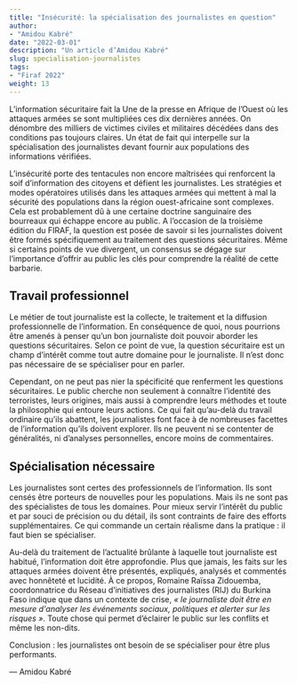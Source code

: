 ```yaml
---
title: "Insécurité: la spécialisation des journalistes en question"
author:
- "Amidou Kabré"
date: "2022-03-01"
description: "Un article d’Amidou Kabré"
slug: specialisation-journalistes
tags:
- "Firaf 2022"
weight: 13
--- 
```


L’information sécuritaire fait la Une de la presse en Afrique de l’Ouest où les attaques armées se sont multipliées ces dix dernières années. On dénombre des milliers de victimes civiles et militaires décédées dans des conditions pas toujours claires. Un état de fait qui interpelle sur la spécialisation des journalistes devant fournir aux populations des informations vérifiées.
 
L’insécurité porte des tentacules non encore maîtrisées qui renforcent la soif d’information des  citoyens et défient les journalistes. Les stratégies et modes opératoires utilisés dans les attaques armées qui mettent à mal la sécurité des populations dans la région ouest-africaine sont complexes. Cela est probablement dû à une certaine doctrine sanguinaire des bourreaux qui échappe encore au public. A l’occasion de la troisième édition du FIRAF, la question est posée de savoir si les journalistes doivent être formés spécifiquement au traitement des questions sécuritaires. Même si certains points de vue divergent, un consensus se dégage sur l’importance d’offrir au public les clés pour comprendre la réalité de cette barbarie.
 
## Travail professionnel

Le métier de tout journaliste est la collecte, le traitement et la diffusion professionnelle de l’information. En conséquence de quoi, nous pourrions être amenés à penser qu’un bon journaliste doit pouvoir aborder les questions sécuritaires. Selon ce point de vue, la question sécuritaire est un champ d’intérêt comme tout autre domaine pour le journaliste. Il n’est donc pas nécessaire de se spécialiser pour en parler.

Cependant, on ne peut pas nier la spécificité que renferment les questions sécuritaires. Le public cherche non seulement à connaître l’identité des terroristes, leurs origines, mais aussi à comprendre leurs méthodes et toute la philosophie qui entoure leurs actions. Ce qui fait qu’au-delà du travail ordinaire qu’ils abattent, les journalistes font face à de nombreuses facettes de l’information qu’ils doivent explorer. Ils ne peuvent ni se contenter de généralités, ni d’analyses personnelles, encore moins de commentaires.
 
## Spécialisation nécessaire

Les journalistes sont certes des professionnels de l’information. Ils sont censés être porteurs de nouvelles pour les populations. Mais ils ne sont pas des spécialistes de tous les domaines. Pour mieux servir l’intérêt du public et par souci de précision ou du détail, ils sont contraints de faire des efforts supplémentaires. Ce qui commande un certain réalisme dans la pratique : il faut bien se spécialiser.

Au-delà du traitement de l’actualité brûlante à laquelle tout journaliste est habitué, l’information doit être approfondie. Plus que jamais, les faits sur les attaques armées doivent être présentés, expliqués, analysés et commentés avec honnêteté et lucidité. À ce propos, Romaine Raïssa Zidouemba, coordonnatrice du Réseau d’initiatives des journalistes (RIJ) du Burkina Faso indique que dans un contexte de crise, *« le journaliste doit être en mesure d'analyser les événements sociaux, politiques et alerter sur les risques »*. Toute chose qui permet d’éclairer le public sur les conflits et même les non-dits.

Conclusion : les journalistes ont besoin de se spécialiser pour être plus performants.

— Amidou Kabré

